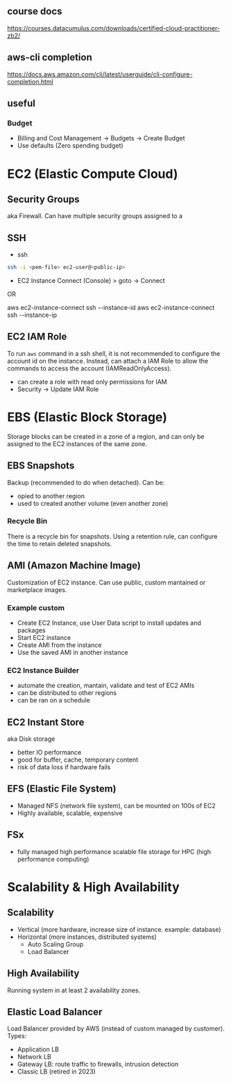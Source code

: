 ## course docs
https://courses.datacumulus.com/downloads/certified-cloud-practitioner-zb2/


## aws-cli completion
https://docs.aws.amazon.com/cli/latest/userguide/cli-configure-completion.html


## useful

### Budget
- Billing and Cost Management -> Budgets -> Create Budget
- Use defaults (Zero spending budget) 


# EC2 (Elastic Compute Cloud)

## Security Groups
aka Firewall. Can have multiple security groups assigned to a

## SSH
- ssh
~~~bash
ssh -i <pem-file> ec2-user@<public-ip>
~~~

- EC2 Instance Connect
(Console) > goto <instance> -> Connect

OR

aws ec2-instance-connect ssh --instance-id <instance-id>
aws ec2-instance-connect ssh --instance-ip <instance-ip>

## EC2 IAM Role
To run `aws` command in a ssh shell, it is not recommended to configure the account id on the instance.
Instead, can attach a IAM Role to allow the commands to access the account (IAMReadOnlyAccess).
- can create a role with read only permissions for IAM
- Security -> Update IAM Role


# EBS (Elastic Block Storage)
Storage blocks can be created in a zone of a region, and can only be assigned to the EC2 instances of the same zone.

## EBS Snapshots
Backup (recommended to do when detached).
Can be:
- opied to another region
- used to created another volume (even another zone)

### Recycle Bin
There is a recycle bin for snapshots. 
Using a retention rule, can configure the time to retain deleted snapshots.


## AMI (Amazon Machine Image)
Customization of EC2 instance.
Can use public, custom mantained or marketplace images.

### Example custom
- Create EC2 Instance, use User Data script to install updates and packages
- Start EC2 instance
- Create AMI from the instance
- Use the saved AMI in another instance

### EC2 Instance Builder
- automate the creation, mantain, validate and test of EC2 AMIs
- can be distributed to other regions
- can be ran on a schedule


## EC2 Instant Store
aka Disk storage
- better IO performance
- good for buffer, cache, temporary content
- risk of data loss if hardware fails

## EFS (Elastic File System)
- Managed NFS (network file system), can be mounted on 100s of EC2
- Highly available, scalable, expensive

## FSx
- fully managed high performance scalable file storage for HPC (high performance computing)


# Scalability & High Availability

## Scalability
- Vertical (more hardware, increase size of instance. example: database)
- Horizontal (more instances, distributed systems)
  - Auto Scaling Group
  - Load Balancer

## High Availability
Running system in at least 2 availability zones.

## Elastic Load Balancer
Load Balancer provided by AWS (instead of custom managed by customer).
Types:
- Application LB
- Network LB
- Gateway LB: route traffic to firewalls, intrusion detection
- Classic LB (retired in 2023)
